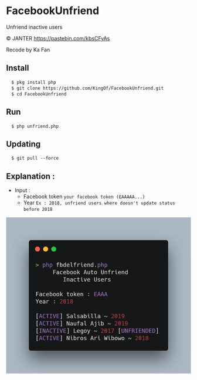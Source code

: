 # FacebookUnfriend
Unfriend inactive users

© JANTER https://pastebin.com/kbsCFyAs

Recode by Ka Fan

## Install
      $ pkg install php
      $ git clone https://github.com/KingOf/FacebookUnfriend.git
      $ cd FacebookUnfriend

## Run
      $ php unfriend.php

## Updating
      $ git pull --force

## Explanation :
- Input :
    - Facebook token `your facebook token (EAAAAA...)`
    - Year `Ex : 2018, unfriend users where doesn't update status before 2018`

![Alt text](fbdel.png "Example")
